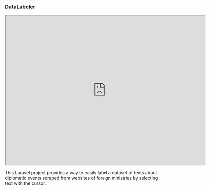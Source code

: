 ### DataLabeler

<iframe src="https://drive.google.com/file/d/1BzxUdLZxiNZNua3CmadlCpNz23lJPonG/preview" width="640" height="480"></iframe>

This Laravel project provides a way to easily label a dataset of texts about
diplomatic events scraped from websites of foreign ministries by selecting text with the cursor.

